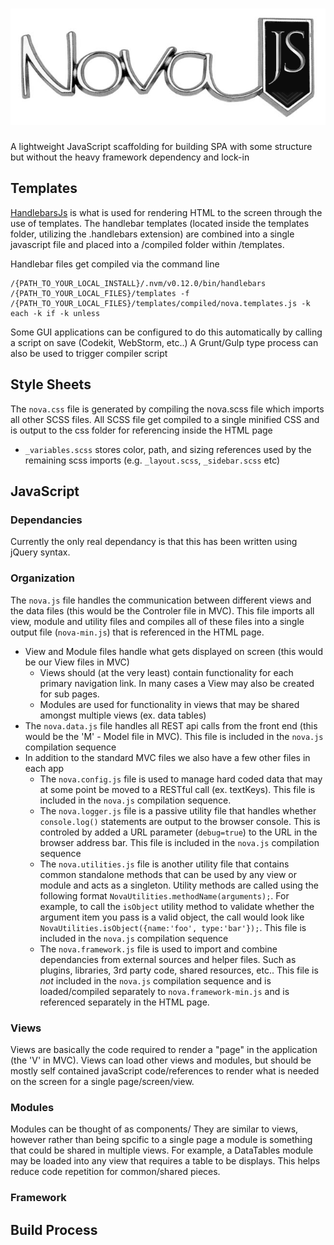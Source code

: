 ![alt text](https://raw.githubusercontent.com/davegillem/nova/master/images/NovaBadge.png "Nova Documentation")
===
A lightweight JavaScript scaffolding for building SPA with some structure but without the heavy framework dependency and lock-in

## Templates
[HandlebarsJs](https://handlebarsjs.com/) is what is used for rendering HTML to the screen through the use of templates.
The handlebar templates (located inside the templates folder, utilizing the .handlebars extension) are combined into a single javascript file and placed into a /compiled folder within /templates.

Handlebar files get compiled via the command line

	/{PATH_TO_YOUR_LOCAL_INSTALL}/.nvm/v0.12.0/bin/handlebars 
	/{PATH_TO_YOUR_LOCAL_FILES}/templates -f 
	/{PATH_TO_YOUR_LOCAL_FILES}/templates/compiled/nova.templates.js -k each -k if -k unless

Some GUI applications can be configured to do this automatically by calling a script on save (Codekit, WebStorm, etc..)
A Grunt/Gulp type process can also be used to trigger compiler script

## Style Sheets
The `nova.css` file is generated by compiling the nova.scss file which imports all other SCSS files. All SCSS file get compiled to a single minified CSS and is output to the css folder for referencing inside the HTML page
* `_variables.scss` stores color, path, and sizing references used by the remaining scss imports (e.g. `_layout.scss`, `_sidebar.scss` etc)

## JavaScript
### Dependancies
Currently the only real dependancy is that this has been written using jQuery syntax.
### Organization
The `nova.js` file handles the communication between different views and the data files (this would be the Controler file in MVC). This file imports all view, module and utility files and compiles all of these files into a single output file (`nova-min.js`) that is referenced in the HTML page.
* View and Module files handle what gets displayed on screen (this would be our View files in MVC)
	* Views should (at the very least) contain functionality for each primary navigation link. In many cases a View may also be created for sub pages.
	* Modules are used for functionality in views that may be shared amongst multiple views (ex. data tables)
* The `nova.data.js` file handles all REST api calls from the front end (this would be the 'M' - Model file in MVC). This file is included in the `nova.js` compilation sequence
* In addition to the standard MVC files we also have a few other files in each app
	* The `nova.config.js` file is used to manage hard coded data that may at some point be moved to a RESTful call (ex. textKeys). This file is included in the `nova.js` compilation sequence.
	* The `nova.logger.js` file is a passive utility file that handles whether `console.log()` statements are output to the browser console. This is controled by added a URL parameter (`debug=true`) to the URL in the browser address bar. This file is included in the `nova.js` compilation sequence
	* The `nova.utilities.js` file is another utility file that contains common standalone methods that can be used by any view or module and acts as a singleton. Utility methods are called using the following format `NovaUtilities.methodName(arguments);`. For example, to call the `isObject` utility method to validate whether the argument item you pass is a valid object, the call would look like `NovaUtilities.isObject({name:'foo', type:'bar'});`. This file is included in the `nova.js` compilation sequence
	* The `nova.framework.js` file is used to import and combine dependancies from external sources and helper files. Such as plugins, libraries, 3rd party code, shared resources, etc.. This file is *not* included in the `nova.js` compilation sequence and is loaded/compiled separately to `nova.framework-min.js` and is referenced separately in the HTML page.

### Views
Views are basically the code required to render a "page" in the application (the 'V' in MVC). Views can load other views and modules, but should be mostly self contained javaScript code/references to render what is needed on the screen for a single page/screen/view.
### Modules
Modules can be thought of as components/ They are similar to views, however rather than being spcific to a single page a module is something that could be shared in multiple views. For example, a DataTables module may be loaded into any view that requires a table to be displays. This helps reduce code repetition for common/shared pieces.
### Framework
## Build Process
